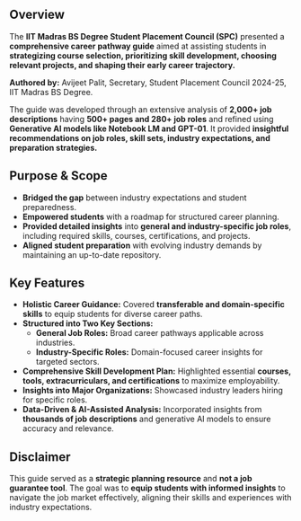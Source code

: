  
## **Overview**  
The **IIT Madras BS Degree Student Placement Council (SPC)** presented a **comprehensive career pathway guide** aimed at assisting students in **strategizing course selection, prioritizing skill development, choosing relevant projects, and shaping their early career trajectory.**  

**Authored by:** Avijeet Palit, Secretary, Student Placement Council 2024-25, IIT Madras BS Degree.   

The guide was developed through an extensive analysis of **2,000+ job descriptions** having **500+ pages and 280+ job roles** and refined using **Generative AI models like Notebook LM and GPT-01**. It provided **insightful recommendations on job roles, skill sets, industry expectations, and preparation strategies.**  

## **Purpose & Scope**  
- **Bridged the gap** between industry expectations and student preparedness.  
- **Empowered students** with a roadmap for structured career planning.  
- **Provided detailed insights** into **general and industry-specific job roles**, including required skills, courses, certifications, and projects.  
- **Aligned student preparation** with evolving industry demands by maintaining an up-to-date repository.  

## **Key Features**  
- **Holistic Career Guidance:** Covered **transferable and domain-specific skills** to equip students for diverse career paths.  
- **Structured into Two Key Sections:**  
  - **General Job Roles:** Broad career pathways applicable across industries.  
  - **Industry-Specific Roles:** Domain-focused career insights for targeted sectors.  
- **Comprehensive Skill Development Plan:** Highlighted essential **courses, tools, extracurriculars, and certifications** to maximize employability.  
- **Insights into Major Organizations:** Showcased industry leaders hiring for specific roles.  
- **Data-Driven & AI-Assisted Analysis:** Incorporated insights from **thousands of job descriptions** and generative AI models to ensure accuracy and relevance.  

## **Disclaimer**  
This guide served as a **strategic planning resource** and **not a job guarantee tool**. The goal was to **equip students with informed insights** to navigate the job market effectively, aligning their skills and experiences with industry expectations.  
